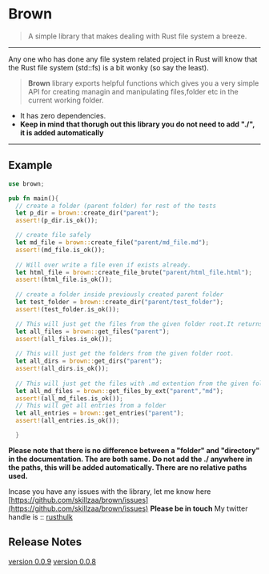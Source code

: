 # Brown
 > A simple library that makes dealing with Rust file system a breeze.
 ---

 Any one who has done any file system related project in Rust will know that the Rust file system (std::fs) is a bit wonky (so say the least).


 >**Brown** library exports helpful functions which gives you a very simple API for creating managin and manipulating files,folder etc in the current working folder.

 - It has zero dependencies.
 - **Keep in mind that thorugh out this library you do not need to add "./", it is added automatically**

 ---
 ## Example

```rust
use brown;

pub fn main(){
  // create a folder (parent folder) for rest of the tests
  let p_dir = brown::create_dir("parent");
  assert!(p_dir.is_ok());

  // create file safely
  let md_file = brown::create_file("parent/md_file.md");
  assert!(md_file.is_ok());
  
  // Will over write a file even if exists already.
  let html_file = brown::create_file_brute("parent/html_file.html");
  assert!(html_file.is_ok());
  
  // create a folder inside previously created parent folder 
  let test_folder = brown::create_dir("parent/test_folder");
  assert!(test_folder.is_ok());

  // This will just get the files from the given folder root.It returns a Vec of DirEntry objects (std::fs::DirEntry). Many fn in this lib consume DirEntry object.  
  let all_files = brown::get_files("parent");
  assert!(all_files.is_ok());
  
  // This will just get the folders from the given folder root. 
  let all_dirs = brown::get_dirs("parent");
  assert!(all_dirs.is_ok());
  
  // This will just get the files with .md extention from the given folder root.
  let all_md_files = brown::get_files_by_ext("parent","md");
  assert!(all_md_files.is_ok());
  // This will get all entries from a folder
  let all_entries = brown::get_entries("parent");
  assert!(all_entries.is_ok());

  }

```

 **Please note that there is no difference between a "folder" and "directory" in the documentation. The are both same.**
 **Do not add the ./ anywhere in the paths, this will be added automatically. There are no relative paths used.**

Incase you have any issues with the library, let me know here [https://github.com/skillzaa/brown/issues](https://github.com/skillzaa/brown/issues)
**Please be in touch**
My twitter handle is :: [rusthulk](https://twitter.com/rusthulk)

## Release Notes
[version 0.0.9](./notes/0_0_9.md)
[version 0.0.8](./notes/0_0_8.md)
